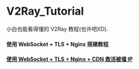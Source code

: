 # V2Ray_Tutorial
小白也能看得懂的 V2Ray 教程(也许吧XD).
<br>

#### 使用 WebSocket + TLS + Nginx 搭建教程

#### <a href="https://github.com/justsweetpotato/V2Ray_Tutorial/blob/master/Back.md">使用 WebSocket + TLS + Nginx + CDN 救活被墙 IP</a>
